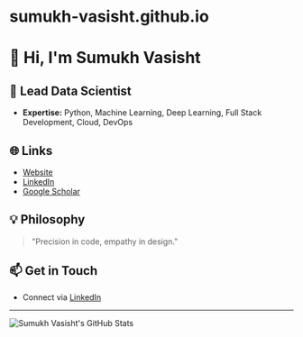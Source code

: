 # sumukh-vasisht.github.io

# 👋 Hi, I'm Sumukh Vasisht

## 🚀 Lead Data Scientist

- **Expertise:** Python, Machine Learning, Deep Learning, Full Stack Development, Cloud, DevOps

## 🌐 Links

- [Website](https://www.svs.codes/)
- [LinkedIn](https://www.linkedin.com/in/sumukh-vasisht-s/)
- [Google Scholar](https://scholar.google.com/citations?user=pFW1ZlIAAAAJ&hl=en)

## 💡 Philosophy

> "Precision in code, empathy in design."

## 📫 Get in Touch

- Connect via [LinkedIn](https://www.linkedin.com/in/sumukh-vasisht-s/)

---

![Sumukh Vasisht's GitHub Stats](https://github-readme-stats.vercel.app/api?username=sumukh-vasisht&show_icons=true&hide_title=true)

